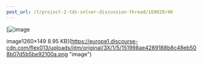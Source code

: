 ```yaml
---
post_url: /t/project-2-tds-solver-discussion-thread/169029/40
---
```

[![image](https://europe1.discourse-cdn.com/flex013/uploads/iitm/original/3X/1/5/151998ae4289188b8c48eb508b07d5b5be92100a.png)

image1260×149 8.95 KB](https://europe1.discourse-cdn.com/flex013/uploads/iitm/original/3X/1/5/151998ae4289188b8c48eb508b07d5b5be92100a.png "image")